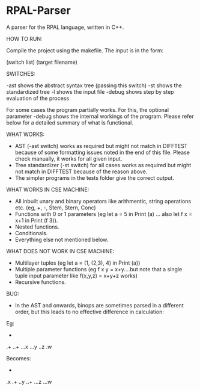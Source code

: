# RPAL-Parser
A parser for the RPAL language, written in C++.

HOW TO RUN:

Compile the project using the makefile. The input is in the form:

(switch list) (target filename)

SWITCHES:

-ast shows the abstract syntax tree (passing this switch)
-st shows the standardized tree
-l shows the input file
-debug shows step by step evaluation of the process

For some cases the program partially works. For this, the optional parameter -debug shows the internal workings of the program.
Please refer below for a detailed summary of what is functional.

WHAT WORKS:

- AST (-ast switch) works as required but might not match in DIFFTEST because of some formatting issues noted in the end of this file. Please check manually, it works for all given input.
- Tree standardizer (-st switch) for all cases works as required but might not match in DIFFTEST because of the reason above.
- The simpler programs in the tests folder give the correct output.

WHAT WORKS IN CSE MACHINE:

- All inbuilt unary and binary operators like arithmentic, string operations etc. (eg, +, -, Stem, Stern, Conc)
- Functions with 0 or 1 parameters (eg let a = 5 in Print (a) ... also let f x = x+1 in Print (f 3)).
- Nested functions.
- Conditionals.
- Everything else not mentioned below.

WHAT DOES NOT WORK IN CSE MACHINE:

- Multilayer tuples (eg let a = (1, (2,3), 4) in Print (a))
- Multiple parameter functions (eg f x y = x+y....but note that a single tuple input parameter like f(x,y,z) = x+y+z works)
- Recursive functions.

BUG:

- In the AST and onwards, binops are sometimes parsed in a different order, but this leads to no effective difference in calculation:

Eg:

+
.+
..+
...x
...y
..z
.w

Becomes:

+
.x
.+
..y
..+
...z
...w
